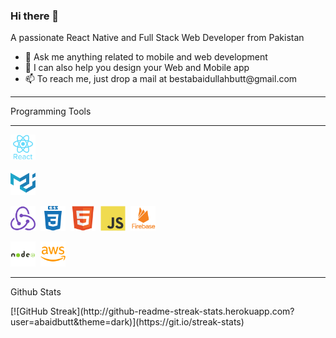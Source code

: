 ### Hi there 👋

<!--
**abaidbutt/abaidbutt** is a ✨ _special_ ✨ repository because its `README.md` (this file) appears on your GitHub profile.

Here are some ideas to get you started:

- 🔭 I’m currently working on ...
- 🌱 I’m currently learning ...
- 👯 I’m looking to collaborate on ...
- 🤔 I’m looking for help with ...
- 💬 Ask me about ...
- 📫 How to reach me: ...
- 😄 Pronouns: ...
- ⚡ Fun fact: ...
<img src="https://github.com/devicons/devicon/blob/master/icons/nextjs/nextjs-original-wordmark.svg" title="Next" alt="Next" width="40" height="40" /> &nbsp;
  
            <img src="https://github.com/devicons/devicon/blob/master/icons/mongodb/mongodb-original-wordmark.svg" title="MongoDB" alt="MongoDB" width="40" height="40" />
-->
<div>
  <p>
A passionate React Native and Full Stack Web Developer from Pakistan
  
  </p>
  <ul>
    <li>
      💬 Ask me anything related to mobile and web development
    </li>
      <li>
        🤝 I can also help you design your Web and Mobile app
    </li>
      <li>
        📫 To reach me, just drop a mail at bestabaidullahbutt@gmail.com
    </li>
  </ul>





<hr/>
</div>
<div>
  <p>Programming Tools</p>
  <hr/>
  <img src="https://github.com/devicons/devicon/blob/master/icons/react/react-original-wordmark.svg" title="React" alt="React" width="40" height="40"/>&nbsp;
  
          
  <img src="https://github.com/devicons/devicon/blob/master/icons/materialui/materialui-original.svg" title="Material UI" alt="Material UI" width="40" height="40"/>&nbsp;
  
  <img src="https://github.com/devicons/devicon/blob/master/icons/redux/redux-original.svg" title="Redux" alt="Redux " width="40" height="40"/>&nbsp;
  <img src="https://github.com/devicons/devicon/blob/master/icons/css3/css3-plain-wordmark.svg"  title="CSS3" alt="CSS" width="40" height="40"/>&nbsp;
  <img src="https://github.com/devicons/devicon/blob/master/icons/html5/html5-original.svg" title="HTML5" alt="HTML" width="40" height="40"/>&nbsp;
  <img src="https://github.com/devicons/devicon/blob/master/icons/javascript/javascript-original.svg" title="JavaScript" alt="JavaScript" width="40" height="40"/>&nbsp;
  <img src="https://github.com/devicons/devicon/blob/master/icons/firebase/firebase-plain-wordmark.svg" title="Firebase" alt="Firebase" width="40" height="40"/>&nbsp;
  
  <img src="https://github.com/devicons/devicon/blob/master/icons/nodejs/nodejs-original-wordmark.svg" title="NodeJS" alt="NodeJS" width="40" height="40"/>&nbsp;
  <img src="https://github.com/devicons/devicon/blob/master/icons/amazonwebservices/amazonwebservices-plain-wordmark.svg" title="AWS" alt="AWS" width="40" height="40"/>&nbsp;
  <hr/>
  <p>Github Stats</p>
  [![GitHub Streak](http://github-readme-streak-stats.herokuapp.com?user=abaidbutt&theme=dark)](https://git.io/streak-stats)
            
          
</div>
